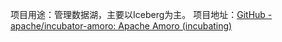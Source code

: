 项目用途：管理数据湖，主要以Iceberg为主。
项目地址：[GitHub - apache/incubator-amoro: Apache Amoro (incubating)](https://github.com/apache/incubator-amoro)
